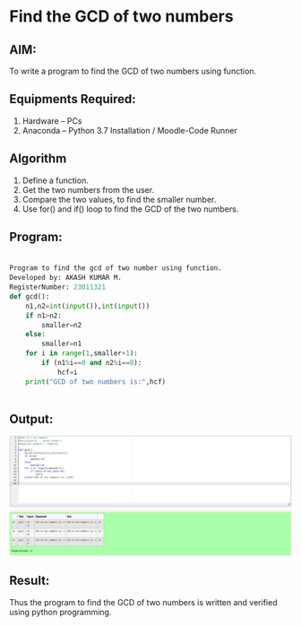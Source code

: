# Find the GCD of two numbers

## AIM:
To write a program to find the GCD of two numbers using function.

## Equipments Required:
1. Hardware – PCs
2. Anaconda – Python 3.7 Installation / Moodle-Code Runner

## Algorithm
1. Define a function.
2. Get the two numbers from the user.
3. Compare the two values, to find the smaller number.
4. Use for() and if() loop to find the GCD of the two numbers.

## Program:
```python

Program to find the gcd of two number using function.
Developed by: AKASH KUMAR M.
RegisterNumber: 23011321 
def gcd():
    n1,n2=int(input()),int(input())
    if n1>n2:
        smaller=n2
    else:
        smaller=n1
    for i in range(1,smaller+1):
        if (n1%i==0 and n2%i==0):
            hcf=i
    print("GCD of two numbers is:",hcf)
        

```

## Output:
![output](./gcdoutput.png)


## Result:
Thus the program to find the GCD of two numbers is written and verified using python programming.
